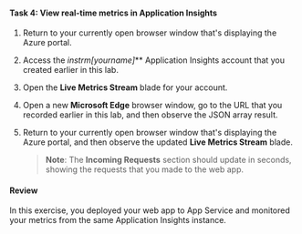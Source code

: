 #### Task 4: View real-time metrics in Application Insights

1.  Return to your currently open browser window that's displaying the Azure portal.

1.  Access the **instrm*[yourname]*** Application Insights account that you created earlier in this lab.

1.  Open the **Live Metrics Stream** blade for your account.

1.  Open a new **Microsoft Edge** browser window, go to the URL that you recorded earlier in this lab, and then observe the JSON array result.

1.  Return to your currently open browser window that's displaying the Azure portal, and then observe the updated **Live Metrics Stream** blade.

    > **Note**: The **Incoming Requests** section should update in seconds, showing the requests that you made to the web app.

#### Review

In this exercise, you deployed your web app to App Service and monitored your metrics from the same Application Insights instance.